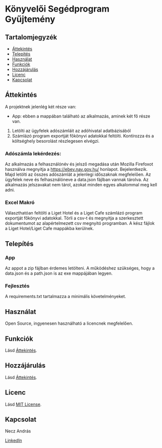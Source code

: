 # Könyvelői Segédprogram Gyűjtemény

## Tartalomjegyzék
- [Áttekintés](#áttekintés)
- [Telepítés](#telepítés)
- [Használat](#használat)
- [Funkciók](#funkciók)
- [Hozzájárulás](#hozzájárulás)
- [Licenc](#licenc)
- [Kapcsolat](#kapcsolat)


## Áttekintés
A projektnek jelenlég két része van:
- App: ebben a mappában található az alkalmazás, aminek két fő része van. 
1. Letölti az ügyfelek adószámláit az adóhivatal adatbázisából
2. Számlázó program exportját főkönyvi adatokkal feltölti. Kontírozza és a költséghely besorolást részlegesen elvégzi.


### Adószámla lekérdezés:
Az alkalmazás a felhasználónév és jelsző megadása után Mozilla Firefoxot használva megnyitja a https://ebev.nav.gov.hu/ honlapot. Bejelentkezik. Majd letölti az összes adószámlát a jelenlegi időszaknak megfelelően. Az ügyfelek neve és felhasználóneve a data.json fájlban vannak tárolva. Az alkalmazás jelszavakat nem tárol, azokat minden egyes alkalommal meg kell adni.

### Excel Makró
Választhatóan feltölti a Liget Hotel és a Liget Cafe számlázó program exportját főkönyvi adatokkal. Törli a csv-t és megnyitja a szerkesztett dokumentumot az alapértelmezett csv megnyitó programban. A kész fájlok a Liget Hotel/Liget Cafe mappákba kerülnek.


## Telepítés
### App
Az appot a zip fájlban érdemes letölteni. A működéshez szükséges, hogy a data.json és a path.json is az exe mappájában legyen.

### Fejlesztés
A requirements.txt tartalmazza a minimális követelményeket.

## Használat
Open Source, ingyenesen használható a licencnek megfelelően.

## Funkciók
Lásd [Áttekintés](#áttekintés).

## Hozzájárulás
Lásd [Áttekintés](#áttekintés).

## Licenc
Lásd [MIT License](./LICENSE).


## Kapcsolat
Necz András

[LinkedIn](https://www.linkedin.com/in/andras-necz/)







